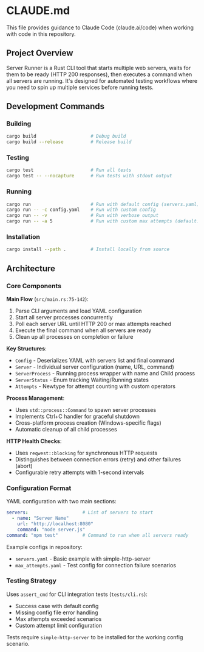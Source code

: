 # CLAUDE.md

This file provides guidance to Claude Code (claude.ai/code) when working with code in this repository.

## Project Overview

Server Runner is a Rust CLI tool that starts multiple web servers, waits for them to be ready (HTTP 200 responses), then executes a command when all servers are running. It's designed for automated testing workflows where you need to spin up multiple services before running tests.

## Development Commands

### Building
```bash
cargo build                    # Debug build
cargo build --release          # Release build
```

### Testing
```bash
cargo test                     # Run all tests
cargo test -- --nocapture      # Run tests with stdout output
```

### Running
```bash
cargo run                      # Run with default config (servers.yaml)
cargo run -- -c config.yaml    # Run with custom config
cargo run -- -v                # Run with verbose output
cargo run -- -a 5              # Run with custom max attempts (default: 10)
```

### Installation
```bash
cargo install --path .         # Install locally from source
```

## Architecture

### Core Components

**Main Flow** (`src/main.rs:75-142`):
1. Parse CLI arguments and load YAML configuration
2. Start all server processes concurrently 
3. Poll each server URL until HTTP 200 or max attempts reached
4. Execute the final command when all servers are ready
5. Clean up all processes on completion or failure

**Key Structures**:
- `Config` - Deserializes YAML with servers list and final command
- `Server` - Individual server configuration (name, URL, command)
- `ServerProcess` - Running process wrapper with name and Child process
- `ServerStatus` - Enum tracking Waiting/Running states
- `Attempts` - Newtype for attempt counting with custom operators

**Process Management**:
- Uses `std::process::Command` to spawn server processes
- Implements Ctrl+C handler for graceful shutdown
- Cross-platform process creation (Windows-specific flags)
- Automatic cleanup of all child processes

**HTTP Health Checks**:
- Uses `reqwest::blocking` for synchronous HTTP requests
- Distinguishes between connection errors (retry) and other failures (abort)
- Configurable retry attempts with 1-second intervals

### Configuration Format

YAML configuration with two main sections:
```yaml
servers:                    # List of servers to start
  - name: "Server Name"
    url: "http://localhost:8080"
    command: "node server.js"
command: "npm test"         # Command to run when all servers ready
```

Example configs in repository:
- `servers.yaml` - Basic example with simple-http-server
- `max_attempts.yaml` - Test config for connection failure scenarios

### Testing Strategy

Uses `assert_cmd` for CLI integration tests (`tests/cli.rs`):
- Success case with default config
- Missing config file error handling  
- Max attempts exceeded scenarios
- Custom attempt limit configuration

Tests require `simple-http-server` to be installed for the working config scenario.